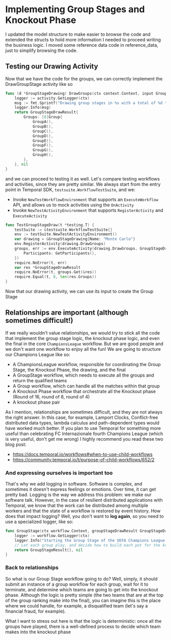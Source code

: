 # Implementing Group Stages and Knockout Phase

I updated the model structure to make easier to browse the code and extended the structs to hold more information I 
needed to proceed writing the business logic. I moved some reference data code in reference_data, just to simplify 
browsing the code.

## Testing our Drawing Activity

Now that we have the code for the groups, we can correctly implement the DrawGroupStage activity like so

```go
func (d *GroupStageDrawing) DrawGroups(ctx context.Context, input GroupStageDrawInput) (GroupStageDrawResult, error) {
	logger := activity.GetLogger(ctx)
	msg := fmt.Sprintf("Drawing group stages in %s with a total of %d teams", d.Name, input.Participants.TeamCount())
	logger.Info(msg)
	return GroupStageDrawResult{
		Groups: [8]Group{
			GroupA(),
			GroupB(),
			GroupC(),
			GroupD(),
			GroupE(),
			GroupF(),
			GroupG(),
			GroupH(),
		},
	}, nil
}
```

and we can proceed to testing it as well. Let's compare testing workflows and activities, since they are pretty similar.
We always start from the entry point in Temporal SDK, `testsuite.WorkflowTestSuite`, and we:
 - Invoke `NewTestWorkflowEnvironment` that supports an `ExecuteWorkflow` API, and allows us to mock activities using the 
`OnActivity`
 - Invoke `NewTestActivityEnvironment` that supports `RegisterActivity` and `ExecuteActivity`


```go
func TestGroupStageDraw(t *testing.T) {
	testSuite := &testsuite.WorkflowTestSuite{}
	env := testSuite.NewTestActivityEnvironment()
	var drawing = &GroupStageDrawing{Name: "Monte Carlo"}
	env.RegisterActivity(drawing.DrawGroups)
	groups, err := env.ExecuteActivity(drawing.DrawGroups, GroupStageDrawInput{
		Participants: GetParticipants(),
	})
	require.NoError(t, err)
	var res *GroupStageDrawResult
	require.NoError(t, groups.Get(&res))
	require.Equal(t, 8, len(res.Groups))
}
```

Now that our drawing activity, we can use its input to create the Group Stage

## Relationships are important (although sometimes difficult!)

If we really wouldn't value relationships, we would try to stick all the code that implement the group stage logic,
the knockout phase logic, and even the final in the core `ChampionsLeague` workflow. But we are good people and we don't
want one workflow to enjoy all the fun! We are going to structure our Champions League like so:
- A ChampionsLeague workflow, responsible for coordinating the Group Stage, the Knockout Phase, the drawing, and the final
- A GroupStage workflow, which needs to execute all the groups and return the qualified teams
- A Group workflow, which can handle all the matches within that group
- A Knockout Phase workflow that orchestrate all the Knockout phase (Round of 16, round of 8, round of 4)
- A knockout phase pair

As I mention, relationships are sometimes difficult, and they are not always the right answer. In this case, for example,
Lamport Clocks, Conflict-free distributed data types, lambda calculus and path-dependent types would have worked much
better. If you plan to use Temporal for something more useful than celebrating FC Internazionale fourth Champions League
(which is very useful, don't get me wrong) I highly recommend you read these two blog post:
- https://docs.temporal.io/workflows#when-to-use-child-workflows
- https://community.temporal.io/t/purpose-of-child-workflows/652/2

### And expressing ourselves is important too

That's why we add logging in software. Software is complex, and sometimes it doesn't express feelings or emotions. Over
time, it can get pretty bad. Logging is the way we address this problem: we make our software talk. However, in the case
of resilient distributed applications with Temporal, we know that the work can be distributed among multiple workers and
that the state of a workflow is restored by event history. How does that impact logging? Well, you don't want to 
**log again**, so you need to use a specialized logger, like so:

```go
func GroupStage(ctx workflow.Context, groupStageDrawResult GroupStageDrawResult) (GroupStageResult, error) {
    logger := workflow.GetLogger(ctx)
    logger.Info("Starting the Group Stage of the UEFA Champions League 2022/2023")
    // Let each group play, and decide how to build each pot for the knockout phase drawing
    return GroupStageResult{}, nil
}
```

### Back to relationships 

So what is our Group Stage workflow going to do? Well, simply, it should submit an instance of a group workflow for each
group, wait for it to terminate, and determine which teams are going to get into the knockout phase. Although the logic
 is pretty simple (the two teams that are at the top of the group ranking make into the final), you can imagine this
is the place where we could handle, for example, a disqualified team (let's say a financial fraud, for example).

What I want to stress out here is that the logic is deterministic: once all the groups have played, there is a 
well-defined process to decide which team makes into the knockout phase

